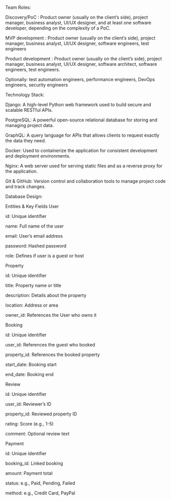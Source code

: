 Team Roles:

Discovery/PoC :
Product owner (usually on the client’s side), project manager, business analyst, UI/UX designer, and at least one software developer, depending on the complexity of a PoC.

MVP development :
Product owner (usually on the client’s side), project manager, business analyst, UI/UX designer, software engineers, test engineers

Product development :
Product owner (usually on the client’s side), project manager, business analyst, UI/UX designer, software architect, software engineers, test engineers.

Optionally: test automation engineers, performance engineers, DevOps engineers, security engineers



Technology Stack:

Django: A high-level Python web framework used to build secure and scalable RESTful APIs.

PostgreSQL: A powerful open-source relational database for storing and managing project data.

GraphQL: A query language for APIs that allows clients to request exactly the data they need.

Docker: Used to containerize the application for consistent development and deployment environments.

Nginx: A web server used for serving static files and as a reverse proxy for the application.

Git & GitHub: Version control and collaboration tools to manage project code and track changes.



Database Design:


Entities & Key Fields
User

id: Unique identifier

name: Full name of the user

email: User’s email address

password: Hashed password

role: Defines if user is a guest or host

Property

id: Unique identifier

title: Property name or title

description: Details about the property

location: Address or area

owner_id: References the User who owns it

Booking

id: Unique identifier

user_id: References the guest who booked

property_id: References the booked property

start_date: Booking start

end_date: Booking end

Review

id: Unique identifier

user_id: Reviewer’s ID

property_id: Reviewed property ID

rating: Score (e.g., 1-5)

comment: Optional review text

Payment

id: Unique identifier

booking_id: Linked booking

amount: Payment total

status: e.g., Paid, Pending, Failed

method: e.g., Credit Card, PayPal
